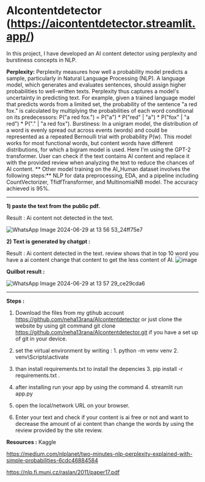 # **AIcontentdetector** (https://aicontentdetector.streamlit.app/)

In this project, I have developed an AI content detector using perplexity and burstiness concepts in NLP.

**Perplexity:** Perplexity measures how well a probability model predicts a sample, particularly in Natural Language Processing (NLP). A language model, which generates and evaluates sentences, should assign higher probabilities to well-written texts. Perplexity thus captures a model's uncertainty in predicting text. For example, given a trained language model that predicts words from a limited set, the probability of the sentence "a red fox." is calculated by multiplying the probabilities of each word conditional on its predecessors: P("a red fox.") = P("a") * P("red" | "a") * P("fox" | "a red") * P("." | "a red fox").
Burstiness: In a unigram model, the distribution of a word is evenly spread out across events (words) and could be represented as a repeated Bernoulli trial with probability P(w). This model works for most functional words, but content words have different distributions, for which a bigram model is used.
Here I'm using the GPT-2 transformer. User can check if the text contains AI content and replace it with the provided review when analyzing the text to reduce the chances of AI content.
**
Other model training on the AI_Human dataset involves the following steps:**
NLP for data preprocessing, 
EDA, 
and a pipeline including CountVectorizer, TfidfTransformer, and MultinomialNB model.
The accuracy achieved is 95%.

<hr>

**1) paste the text from the public pdf.**

Result : Ai content not detected in the text.

![WhatsApp Image 2024-06-29 at 13 56 53_24ff75e7](https://github.com/neha13rana/AIcontentdetector/assets/121093178/38ae1fe9-934c-4e06-af13-43a5fad6d9b4)

**2) Text is generated by chatgpt :**

Result : Ai content detected in the text. review shows that in top 10 word you have a ai content change that content to get the less content of AI.
![image](https://github.com/neha13rana/AIcontentdetector/assets/121093178/30e8694c-e73c-4c78-b903-0d308a96a40a)

 **Quilbot result :**

![WhatsApp Image 2024-06-29 at 13 57 29_ce29cda6](https://github.com/neha13rana/AIcontentdetector/assets/121093178/2617892e-7b97-4c26-9d36-327f2d642402)


<hr> 

**Steps :**

1) Download the files from my gtihub account https://github.com/neha13rana/AIcontentdetector or just clone the website by using git command git clone https://github.com/neha13rana/AIcontentdetector.git if you have a set up of git in your device.
  
2) set the virtual environment by writing :  1. python -m venv venv   2.  venv\Scripts\activate

3) than install requirements.txt to install the depencies 3. pip install -r requirements.txt .

4) after installing run your app by using the command 4. streamlit run app.py

5) open the local/network URL on your browser.

6) Enter your text and check if your content is ai free or not and want to decrease the amount of ai content than change the words by using the review provided by the site review.

**Resources :**
Kaggle 

https://medium.com/nlplanet/two-minutes-nlp-perplexity-explained-with-simple-probabilities-6cdc46884584

https://nlp.fi.muni.cz/raslan/2011/paper17.pdf
